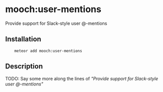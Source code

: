 # mooch:user-mentions

Provide support for Slack-style user @-mentions 

## Installation

```
    meteor add mooch:user-mentions
```

## Description

TODO: Say some more along the lines of *"Provide support for Slack-style user @-mentions"*